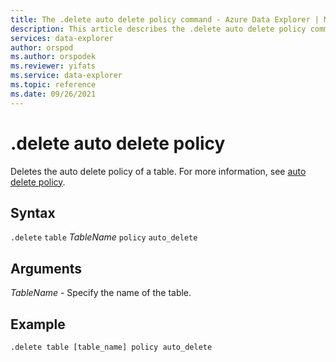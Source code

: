 ```yaml
---
title: The .delete auto delete policy command - Azure Data Explorer | Microsoft Docs
description: This article describes the .delete auto delete policy command in Azure Data Explorer.
services: data-explorer
author: orspod
ms.author: orspodek
ms.reviewer: yifats
ms.service: data-explorer
ms.topic: reference
ms.date: 09/26/2021
---
```

# .delete auto delete policy

Deletes the auto delete policy of a table. For more information, see [auto delete policy](auto-delete-policy.md).

## Syntax

`.delete` `table` *TableName* `policy` `auto_delete`

## Arguments

*TableName* - Specify the name of the table. 

## Example

```kusto
.delete table [table_name] policy auto_delete
```
